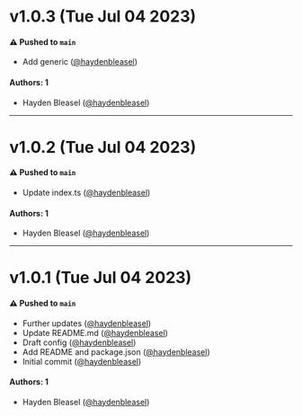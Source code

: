 # v1.0.3 (Tue Jul 04 2023)

#### ⚠️ Pushed to `main`

- Add generic ([@haydenbleasel](https://github.com/haydenbleasel))

#### Authors: 1

- Hayden Bleasel ([@haydenbleasel](https://github.com/haydenbleasel))

---

# v1.0.2 (Tue Jul 04 2023)

#### ⚠️ Pushed to `main`

- Update index.ts ([@haydenbleasel](https://github.com/haydenbleasel))

#### Authors: 1

- Hayden Bleasel ([@haydenbleasel](https://github.com/haydenbleasel))

---

# v1.0.1 (Tue Jul 04 2023)

#### ⚠️ Pushed to `main`

- Further updates ([@haydenbleasel](https://github.com/haydenbleasel))
- Update README.md ([@haydenbleasel](https://github.com/haydenbleasel))
- Draft config ([@haydenbleasel](https://github.com/haydenbleasel))
- Add README and package.json ([@haydenbleasel](https://github.com/haydenbleasel))
- Initial commit ([@haydenbleasel](https://github.com/haydenbleasel))

#### Authors: 1

- Hayden Bleasel ([@haydenbleasel](https://github.com/haydenbleasel))
